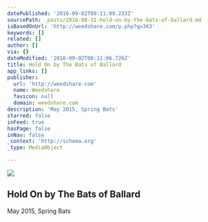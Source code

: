 ```yaml
---
datePublished: '2016-09-02T08:11:09.233Z'
sourcePath: _posts/2016-08-31-hold-on-by-the-bats-of-ballard.md
isBasedOnUrl: 'http://weedshare.com/p.php?q=363'
keywords: []
related: []
author: []
via: {}
dateModified: '2016-09-02T08:11:06.726Z'
title: Hold On by The Bats of Ballard
app_links: []
publisher:
  url: 'http://weedshare.com'
  name: Weedshare
  favicon: null
  domain: weedshare.com
description: 'May 2015, Spring Bats'
starred: false
inFeed: true
hasPage: false
inNav: false
_context: 'http://schema.org'
_type: MediaObject

---
```

<article style=""><img src="https://imgflo.herokuapp.com/graph/2b2431f8e7ba7b0/e40124217b35d212776634963f6b64d4/noop.png?input=http%3A%2F%2Fweedshare.com%2Fuploads%2F5%2Fhold-on-cover.png" /><h1>Hold On by The Bats of Ballard</h1><p>May 2015, Spring Bats</p></article>